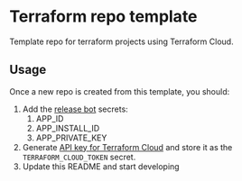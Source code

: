 # Terraform repo template

Template repo for terraform projects using Terraform Cloud.

## Usage

Once a new repo is created from this template, you should:

1. Add the [release bot](https://github.com/settings/apps/auto-release-batinicaz) secrets:
   1. APP_ID
   2. APP_INSTALL_ID
   3. APP_PRIVATE_KEY
2. Generate [API key for Terraform Cloud](https://app.terraform.io/app/settings/tokens) and store it as the `TERRAFORM_CLOUD_TOKEN` secret.
3. Update this README and start developing